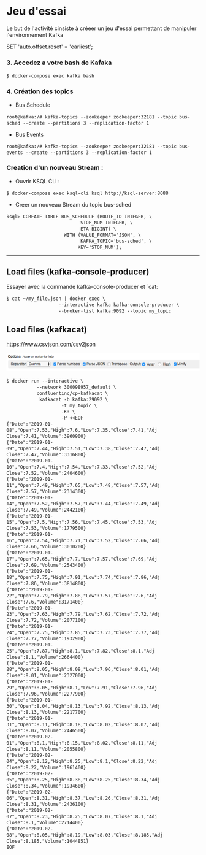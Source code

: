# Jeu d'essai

Le but de l'activité cinsiste à créeer un jeu d'essai permettant de manipuler l'environnement Kafka


SET 'auto.offset.reset' = 'earliest';




### 3. Accedez a votre bash de Kafaka

```
$ docker-compose exec kafka bash 
```

### 4. Création des topics

* Bus Schedule

```
root@kafka:/# kafka-topics --zookeeper zookeeper:32181 --topic bus-sched --create --partitions 3 --replication-factor 1
```

* Bus Events

```
root@kafka:/# kafka-topics --zookeeper zookeeper:32181 --topic bus-events --create --partitions 3 --replication-factor 1
```




### Creation d'un nouveau Stream :

* Ouvrir KSQL CLI :

```
$ docker-compose exec ksql-cli ksql http://ksql-server:8088 
```


* Creer un nouveau Stream du topic bus-sched

```
ksql> CCREATE TABLE BUS_SCHEDULE (ROUTE_ID INTEGER, \
                           STOP_NUM INTEGER, \
                           ETA BIGINT) \
                     WITH (VALUE_FORMAT='JSON', \
                           KAFKA_TOPIC='bus-sched', \
                          KEY='STOP_NUM');
```





----------






## Load files (kafka-console-producer)
Essayer avec la commande kafka-console-producer et `cat:

```
$ cat ~/my_file.json | docker exec \
                   --interactive kafka kafka-console-producer \
                   --broker-list kafka:9092 --topic my_topic
```

## Load files (kafkacat)

https://www.csvjson.com/csv2json

![alt tag](./Minify.png)

```
$ docker run --interactive \
           --network 300098957_default \
           confluentinc/cp-kafkacat \
            kafkacat -b kafka:29092 \
                    -t my_topic \
                    -K: \
                    -P <<EOF
{"Date":"2019-01-08","Open":7.53,"High":7.6,"Low":7.35,"Close":7.41,"Adj Close":7.41,"Volume":3960900}
{"Date":"2019-01-09","Open":7.44,"High":7.51,"Low":7.38,"Close":7.47,"Adj Close":7.47,"Volume":3316800}
{"Date":"2019-01-10","Open":7.4,"High":7.54,"Low":7.33,"Close":7.52,"Adj Close":7.52,"Volume":2404600}
{"Date":"2019-01-11","Open":7.49,"High":7.65,"Low":7.48,"Close":7.57,"Adj Close":7.57,"Volume":2314300}
{"Date":"2019-01-14","Open":7.52,"High":7.57,"Low":7.44,"Close":7.49,"Adj Close":7.49,"Volume":2442100}
{"Date":"2019-01-15","Open":7.5,"High":7.56,"Low":7.45,"Close":7.53,"Adj Close":7.53,"Volume":1779500}
{"Date":"2019-01-16","Open":7.54,"High":7.71,"Low":7.52,"Close":7.66,"Adj Close":7.66,"Volume":3010200}
{"Date":"2019-01-17","Open":7.65,"High":7.7,"Low":7.57,"Close":7.69,"Adj Close":7.69,"Volume":2543400}
{"Date":"2019-01-18","Open":7.75,"High":7.91,"Low":7.74,"Close":7.86,"Adj Close":7.86,"Volume":3814800}
{"Date":"2019-01-22","Open":7.79,"High":7.88,"Low":7.57,"Close":7.6,"Adj Close":7.6,"Volume":3171400}
{"Date":"2019-01-23","Open":7.63,"High":7.79,"Low":7.62,"Close":7.72,"Adj Close":7.72,"Volume":2077100}
{"Date":"2019-01-24","Open":7.75,"High":7.85,"Low":7.73,"Close":7.77,"Adj Close":7.77,"Volume":1932900}
{"Date":"2019-01-25","Open":7.87,"High":8.1,"Low":7.82,"Close":8.1,"Adj Close":8.1,"Volume":2664400}
{"Date":"2019-01-28","Open":8.05,"High":8.09,"Low":7.96,"Close":8.01,"Adj Close":8.01,"Volume":2327000}
{"Date":"2019-01-29","Open":8.05,"High":8.1,"Low":7.91,"Close":7.96,"Adj Close":7.96,"Volume":2277900}
{"Date":"2019-01-30","Open":8.04,"High":8.13,"Low":7.92,"Close":8.13,"Adj Close":8.13,"Volume":2217700}
{"Date":"2019-01-31","Open":8.11,"High":8.18,"Low":8.02,"Close":8.07,"Adj Close":8.07,"Volume":2446500}
{"Date":"2019-02-01","Open":8.1,"High":8.15,"Low":8.02,"Close":8.11,"Adj Close":8.11,"Volume":2055800}
{"Date":"2019-02-04","Open":8.12,"High":8.25,"Low":8.1,"Close":8.22,"Adj Close":8.22,"Volume":1961400}
{"Date":"2019-02-05","Open":8.25,"High":8.38,"Low":8.25,"Close":8.34,"Adj Close":8.34,"Volume":1934600}
{"Date":"2019-02-06","Open":8.31,"High":8.37,"Low":8.26,"Close":8.31,"Adj Close":8.31,"Volume":2436100}
{"Date":"2019-02-07","Open":8.23,"High":8.25,"Low":8.07,"Close":8.1,"Adj Close":8.1,"Volume":2714400}
{"Date":"2019-02-08","Open":8.05,"High":8.19,"Low":8.03,"Close":8.185,"Adj Close":8.185,"Volume":1044851}
EOF

```
